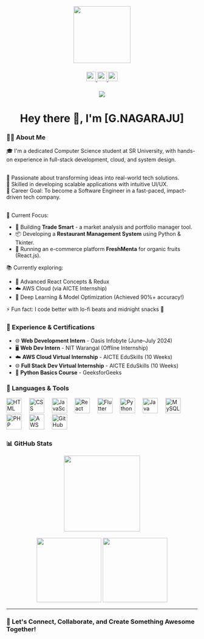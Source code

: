 <div align="center">
  <img height="150" src="https://media.giphy.com/media/M9gbBd9nbDrOTu1Mqx/giphy.gif" />
</div>

###

<div align="center">
  <a href="https://www.linkedin.com/in/gande-nagaraju-768978287/" target="_blank">
    <img src="https://img.shields.io/static/v1?message=LinkedIn&logo=linkedin&label=&color=0077B5&logoColor=white&labelColor=&style=for-the-badge" height="25" />
  </a>
  <a href="https://www.geeksforgeeks.org/user/gande/" target="_blank">
    <img src="https://img.shields.io/static/v1?message=GeeksforGeeks&logo=geeksforgeeks&label=&color=2F8D46&logoColor=white&labelColor=&style=for-the-badge" height="25" />
  </a>
  <a href="https://www.hackerrank.com/profile/gandenagaraju04" target="_blank">
    <img src="https://img.shields.io/static/v1?message=HackerRank&logo=hackerrank&label=&color=2EC866&logoColor=white&labelColor=&style=for-the-badge" height="25" />
  </a>
</div>

###

<div align="center">
  <img src="https://visitor-badge.laobi.icu/badge?page_id=your-username" />
</div>

###

<h1 align="center">Hey there 👋, I'm [G.NAGARAJU]</h1>

###

<h3 align="left">👩‍💻 About Me</h3>

<p align="left">
🎓 I'm a dedicated Computer Science student at SR University, with hands-on experience in full-stack development, cloud, and system design.<br><br>

🚀 Passionate about transforming ideas into real-world tech solutions.<br>
🔧 Skilled in developing scalable applications with intuitive UI/UX.<br>
🎯 Career Goal: To become a Software Engineer in a fast-paced, impact-driven tech company.<br><br>

🔭 Current Focus:
<ul>
  <li>🚀 Building <strong>Trade Smart</strong> - a market analysis and portfolio manager tool.</li>
  <li>📦 Developing a <strong>Restaurant Management System</strong> using Python & Tkinter.</li>
  <li>🌿 Running an e-commerce platform <strong>FreshMenta</strong> for organic fruits (React.js).</li>
</ul>

📚 Currently exploring:
- 📘 Advanced React Concepts & Redux  
- ☁️ AWS Cloud (via AICTE Internship)  
- 🤖 Deep Learning & Model Optimization (Achieved 90%+ accuracy!)

⚡ Fun fact: I code better with lo-fi beats and midnight snacks 🌙
</p>

###

<h3 align="left">💼 Experience & Certifications</h3>

<ul>
  <li>🌐 <strong>Web Development Intern</strong> - Oasis Infobyte (June–July 2024)</li>
  <li>🖥️ <strong>Web Dev Intern</strong> - NIT Warangal (Offline Internship)</li>
  <li>☁️ <strong>AWS Cloud Virtual Internship</strong> - AICTE EduSkills (10 Weeks)</li>
  <li>🌐 <strong>Full Stack Dev Virtual Internship</strong> - AICTE EduSkills (10 Weeks)</li>
  <li>📜 <strong>Python Basics Course</strong> - GeeksforGeeks</li>
</ul>

###

<h3 align="left">🔧 Languages & Tools</h3>

<div align="left">
  <img src="https://cdn.jsdelivr.net/gh/devicons/devicon/icons/html5/html5-original.svg" height="40" alt="HTML" />
  <img width="12" />
  <img src="https://cdn.jsdelivr.net/gh/devicons/devicon/icons/css3/css3-original.svg" height="40" alt="CSS" />
  <img width="12" />
  <img src="https://cdn.jsdelivr.net/gh/devicons/devicon/icons/javascript/javascript-original.svg" height="40" alt="JavaScript" />
  <img width="12" />
  <img src="https://cdn.jsdelivr.net/gh/devicons/devicon/icons/react/react-original.svg" height="40" alt="React" />
  <img width="12" />
  <img src="https://cdn.jsdelivr.net/gh/devicons/devicon/icons/flutter/flutter-original.svg" height="40" alt="Flutter" />
  <img width="12" />
  <img src="https://cdn.jsdelivr.net/gh/devicons/devicon/icons/python/python-original.svg" height="40" alt="Python" />
  <img width="12" />
  <img src="https://cdn.jsdelivr.net/gh/devicons/devicon/icons/java/java-original.svg" height="40" alt="Java" />
  <img width="12" />
  <img src="https://cdn.jsdelivr.net/gh/devicons/devicon/icons/mysql/mysql-original.svg" height="40" alt="MySQL" />
  <img width="12" />
  <img src="https://cdn.jsdelivr.net/gh/devicons/devicon/icons/php/php-original.svg" height="40" alt="PHP" />
  <img width="12" />
  <img src="https://cdn.jsdelivr.net/gh/devicons/devicon/icons/aws/aws-original.svg" height="40" alt="AWS" />
  <img width="12" />
  <img src="https://cdn.jsdelivr.net/gh/devicons/devicon/icons/github/github-original.svg" height="40" alt="GitHub" />
</div>

###

<h3 align="left">📊 GitHub Stats</h3>

<div align="center">
  <img src="https://streak-stats.demolab.com?user=your-username&theme=dark&hide_border=false" height="200" />
  <br><br>
  <img src="https://github-readme-stats.vercel.app/api/top-langs/?username=your-username&layout=compact&theme=dark" height="170" />
  <img src="https://github-readme-stats.vercel.app/api?username=your-username&show_icons=true&theme=dark&hide_border=true" height="170" />
</div>

---

### 🧩 Let's Connect, Collaborate, and Create Something Awesome Together!
